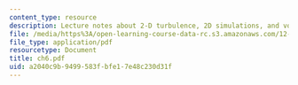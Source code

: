 ```yaml
---
content_type: resource
description: Lecture notes about 2-D turbulence, 2D simulations, and vortex dynamics.
file: /media/https%3A/open-learning-course-data-rc.s3.amazonaws.com/12-820-turbulence-in-the-ocean-and-atmosphere-spring-2007/a2040c9b9499583fbfe17e48c230d31f_ch6.pdf
file_type: application/pdf
resourcetype: Document
title: ch6.pdf
uid: a2040c9b-9499-583f-bfe1-7e48c230d31f
---
```


